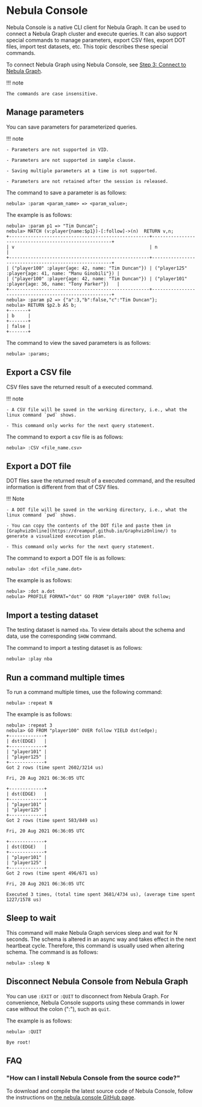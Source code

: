 # Nebula Console

Nebula Console is a native CLI client for Nebula Graph. It can be used to connect a Nebula Graph cluster and execute queries. It can also support special commands to manage parameters, export CSV files, export DOT files, import test datasets, etc. This topic describes these special commands.

To connect Nebula Graph using Nebula Console, see [Step 3: Connect to Nebula Graph](2.quick-start/3.connect-to-nebula-graph.md).

!!! note

    The commands are case insensitive.

## Manage parameters

You can save parameters for parameterized queries.

!!! note

    - Parameters are not supported in VID.

    - Parameters are not supported in sample clause.

    - Saving multiple parameters at a time is not supported.

    - Parameters are not retained after the session is released.

The command to save a parameter is as follows:

```ngql
nebula> :param <param_name> => <param_value>;
```

The example is as follows:

```ngql
nebula> :param p1 => "Tim Duncan";
nebula> MATCH (v:player{name:$p1})-[:follow]->(n)  RETURN v,n;
+----------------------------------------------------+-------------------------------------------------------+
| v                                                  | n                                                     |
+----------------------------------------------------+-------------------------------------------------------+
| ("player100" :player{age: 42, name: "Tim Duncan"}) | ("player125" :player{age: 41, name: "Manu Ginobili"}) |
| ("player100" :player{age: 42, name: "Tim Duncan"}) | ("player101" :player{age: 36, name: "Tony Parker"})   |
+----------------------------------------------------+-------------------------------------------------------+
nebula> :param p2 => {"a":3,"b":false,"c":"Tim Duncan"};
nebula> RETURN $p2.b AS b;
+-------+
| b     |
+-------+
| false |
+-------+
```

The command to view the saved parameters is as follows:

```ngql
nebula> :params;
```

## Export a CSV file

CSV files save the returned result of a executed command.

!!! note

    - A CSV file will be saved in the working directory, i.e., what the linux command `pwd` shows.

    - This command only works for the next query statement.

The command to export a csv file is as follows:

```ngql
nebula> :CSV <file_name.csv>
```

## Export a DOT file

DOT files save the returned result of a executed command, and the resulted information is different from that of CSV files.

!!! Note

    - A DOT file will be saved in the working directory, i.e., what the linux command `pwd` shows.

    - You can copy the contents of the DOT file and paste them in [GraphvizOnline](https://dreampuf.github.io/GraphvizOnline/) to generate a visualized execution plan.

    - This command only works for the next query statement.

The command to export a DOT file is as follows:

```ngql
nebula> :dot <file_name.dot>
```

The example is as follows:

```ngql
nebula> :dot a.dot
nebula> PROFILE FORMAT="dot" GO FROM "player100" OVER follow;
```

## Import a testing dataset

The testing dataset is named `nba`. To view details about the schema and data, use the corresponding `SHOW` command.

The command to import a testing dataset is as follows:

```ngql
nebula> :play nba
```

## Run a command multiple times

To run a command multiple times, use the following command:

```ngql
nebula> :repeat N
```

The example is as follows:

```ngql
nebula> :repeat 3
nebula> GO FROM "player100" OVER follow YIELD dst(edge);
+-------------+
| dst(EDGE)   |
+-------------+
| "player101" |
| "player125" |
+-------------+
Got 2 rows (time spent 2602/3214 us)

Fri, 20 Aug 2021 06:36:05 UTC

+-------------+
| dst(EDGE)   |
+-------------+
| "player101" |
| "player125" |
+-------------+
Got 2 rows (time spent 583/849 us)

Fri, 20 Aug 2021 06:36:05 UTC

+-------------+
| dst(EDGE)   |
+-------------+
| "player101" |
| "player125" |
+-------------+
Got 2 rows (time spent 496/671 us)

Fri, 20 Aug 2021 06:36:05 UTC

Executed 3 times, (total time spent 3681/4734 us), (average time spent 1227/1578 us)
```

## Sleep to wait

This command will make Nebula Graph services sleep and wait for N seconds. The schema is altered in an async way and takes effect in the next heartbeat cycle. Therefore, this command is usually used when altering schema. The command is as follows:

```ngql
nebula> :sleep N
```

## Disconnect Nebula Console from Nebula Graph

You can use `:EXIT` or `:QUIT` to disconnect from Nebula Graph. For convenience, Nebula Console supports using these commands in lower case without the colon (":"), such as `quit`.

The example is as follows:

```ngql
nebula> :QUIT

Bye root!
```

## FAQ

### "How can I install Nebula Console from the source code?"

To download and compile the latest source code of Nebula Console, follow the instructions on [the nebula console GitHub page](https://github.com/vesoft-inc/nebula-console#build-nebula-graph-console).
